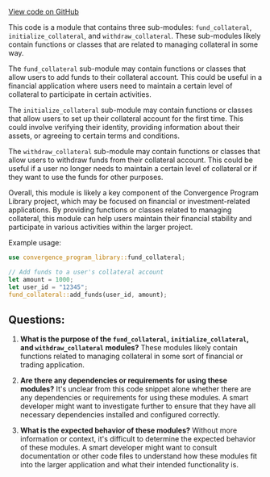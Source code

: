 [View code on GitHub](https://github.com/convergence-rfq/convergence-program-library/rfq/program/src/instructions/collateral/mod.rs)

This code is a module that contains three sub-modules: `fund_collateral`, `initialize_collateral`, and `withdraw_collateral`. These sub-modules likely contain functions or classes that are related to managing collateral in some way. 

The `fund_collateral` sub-module may contain functions or classes that allow users to add funds to their collateral account. This could be useful in a financial application where users need to maintain a certain level of collateral to participate in certain activities.

The `initialize_collateral` sub-module may contain functions or classes that allow users to set up their collateral account for the first time. This could involve verifying their identity, providing information about their assets, or agreeing to certain terms and conditions.

The `withdraw_collateral` sub-module may contain functions or classes that allow users to withdraw funds from their collateral account. This could be useful if a user no longer needs to maintain a certain level of collateral or if they want to use the funds for other purposes.

Overall, this module is likely a key component of the Convergence Program Library project, which may be focused on financial or investment-related applications. By providing functions or classes related to managing collateral, this module can help users maintain their financial stability and participate in various activities within the larger project. 

Example usage:

```rust
use convergence_program_library::fund_collateral;

// Add funds to a user's collateral account
let amount = 1000;
let user_id = "12345";
fund_collateral::add_funds(user_id, amount);
```
## Questions: 
 1. **What is the purpose of the `fund_collateral`, `initialize_collateral`, and `withdraw_collateral` modules?** 
These modules likely contain functions related to managing collateral in some sort of financial or trading application. 

2. **Are there any dependencies or requirements for using these modules?** 
It's unclear from this code snippet alone whether there are any dependencies or requirements for using these modules. A smart developer might want to investigate further to ensure that they have all necessary dependencies installed and configured correctly. 

3. **What is the expected behavior of these modules?** 
Without more information or context, it's difficult to determine the expected behavior of these modules. A smart developer might want to consult documentation or other code files to understand how these modules fit into the larger application and what their intended functionality is.